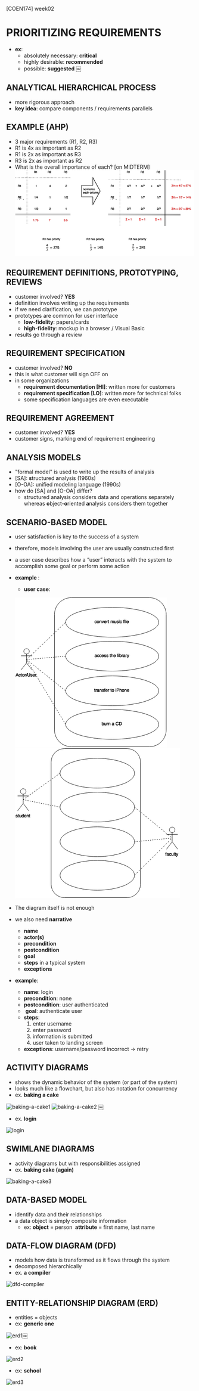 [COEN174] week02

# PRIORITIZING REQUIREMENTS
- **ex**:
    - absolutely necessary: **critical**
    - highly desirable: **recommended**
    - possible: **suggested**
￼
## ANALYTICAL HIERARCHICAL PROCESS
- more rigorous approach
- **key idea**: compare components / requirements parallels

## EXAMPLE (AHP)
- 3 major requirements (R1, R2, R3)
- R1 is 4x as important as R2
- R1 is 2x as important as R3
- R3 is 2x as important as R2
- What is the overall importance of each? [on MIDTERM]
![ahp-example](img/[COEN174]week2a-diagram1.png)

## REQUIREMENT DEFINITIONS, PROTOTYPING, REVIEWS
- customer involved? **YES**
- definition involves writing up the requirements
- if we need clarification, we can prototype
- prototypes are common for user interface
    - **low-fidelity**: papers/cards
    - **high-fidelity**: mockup in a browser / Visual Basic
- results go through a review

## REQUIREMENT SPECIFICATION
- customer involved? **NO**
- this is what customer will sign OFF on
- in some organizations
    - **requirement documentation [HI]**: written more for customers
    - **requirement specification [LO]**: written more for technical folks
    - some specification languages are even executable

## REQUIREMENT AGREEMENT
- customer involved? **YES**
- customer signs, marking end of requirement engineering

## ANALYSIS MODELS
- "formal model" is used to write up the results of analysis
- [SA]: **s**tructured **a**nalysis (1960s)
- [O-OA]: unified modeling language (1990s)
- how do [SA] and [O-OA] differ?
    - structured analysis considers data and operations separately  whereas **o**bject-**o**riented **a**nalysis considers them together

## SCENARIO-BASED MODEL
- user satisfaction is key to the success of a system
- therefore, models involving the user are usually constructed first
- a user case describes how a “user” interacts with the system to accomplish some goal or perform some action
- **example **:
    - **user case**:
    
    ![user-case](img/[COEN174]week2a-diagram2.png)
    ![user-case](img/[COEN174]week2a-diagram3.png)
 
- The diagram itself is not enough
- we also need **narrative**
    - **name**
    - **actor(s)**
    - **precondition**
    - **postcondition**
    - **goal**
    - **steps** in a typical system
    - **exceptions**

- **example**:
    - **name**: login 
    - **precondition**: none 
    - **postcondition**: user authenticated
    -  **goal**: authenticate user 
    - **steps**:     
        1. enter username 
        2. enter password 
        3. information is submitted 
        4. user taken to landing screen 
    - **exceptions**: username/password incorrect -> retry

## ACTIVITY DIAGRAMS
- shows the dynamic behavior of the system (or part of the system)
- looks much like a flowchart, but also has notation for concurrency
- ex. **baking a cake **

![baking-a-cake1](img/[COEN174]week2c-diagram1.png)
![baking-a-cake2](img/[COEN174]week2c-diagram2.png)
￼
- ex. **login **

![login](img/[COEN174]week2c-diagram3.png)

## SWIMLANE DIAGRAMS
- activity diagrams but with responsibilities assigned
- ex. **baking cake (again)**

![baking-a-cake3](img/[COEN174]week2c-diagram4.png)

## DATA-BASED MODEL
- identify data and their relationships
- a data object is simply composite information
    - ex: 
    **object** = person 
    **attribute** = first name, last name

## DATA-FLOW DIAGRAM (DFD)
- models how data is transformed as it flows through the system
- decomposed hierarchically
- ex. **a compiler **

![dfd-compiler](img/[COEN174]week2c-diagram5.png)

## ENTITY-RELATIONSHIP DIAGRAM (ERD)
- entities = objects
- ex: **generic one**

![erd1](img/[COEN174]week2c-diagram6.png)￼

- ex: **book**

![erd2](img/[COEN174]week2c-diagram7.png)

- ex: **school **

![erd3](img/[COEN174]week2c-diagram8.png)
